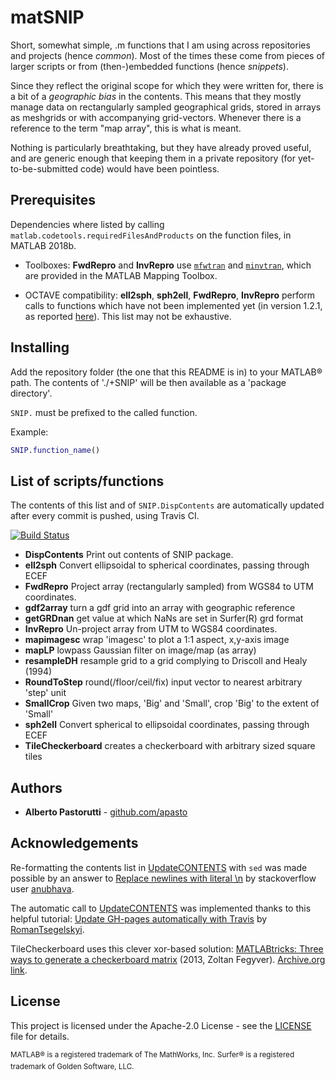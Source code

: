 <!--README.md is generated by UpdateCONTENTS.sh-->
<!--Changes to README.md will be lost.-->

# matSNIP

Short, somewhat simple, .m functions that I am using across repositories and projects (hence *common*).
Most of the times these come from pieces of larger scripts or from (then-)embedded functions (hence *snippets*).

Since they reflect the original scope for which they were written for, there is a bit of a *geographic bias* in the contents.
This means that they mostly manage data on rectangularly sampled geographical grids, stored in arrays as meshgrids or with accompanying grid-vectors.
Whenever there is a reference to the term "map array", this is what is meant.

Nothing is particularly breathtaking, but they have already proved useful, and are generic enough that keeping them in a private repository (for yet-to-be-submitted code) would have been pointless.

## Prerequisites

Dependencies where listed by calling `matlab.codetools.requiredFilesAndProducts` on the function files, in MATLAB 2018b.

* Toolboxes: **FwdRepro** and **InvRepro** use [`mfwtran`](https://mathworks.com/help/map/ref/mfwdtran.html) and [`minvtran`](https://mathworks.com/help/map/ref/minvtran.html), which are provided in the MATLAB Mapping Toolbox.

* OCTAVE compatibility: **ell2sph**, **sph2ell**, **FwdRepro**, **InvRepro** perform calls to functions which have not been implemented yet (in version 1.2.1, as reported [here](https://wiki.octave.org/Mapping_package#Missing_functions)). This list may not be exhaustive.

## Installing

Add the repository folder (the one that this README is in) to your MATLAB® path.
The contents of './+SNIP' will be then available as a 'package directory'.

`SNIP.` must be prefixed to the called function.

Example:

```matlab
SNIP.function_name()
```

## List of scripts/functions

The contents of this list and of `SNIP.DispContents` are automatically updated after every commit is pushed, using Travis CI.

[![Build Status](https://travis-ci.org/apasto/matSNIP.svg?branch=master)](https://travis-ci.org/apasto/matSNIP)

- **DispContents** Print out contents of SNIP package.
- **ell2sph** Convert ellipsoidal to spherical coordinates, passing through ECEF
- **FwdRepro** Project array (rectangularly sampled) from WGS84 to UTM coordinates.
- **gdf2array** turn a gdf grid into an array with geographic reference
- **getGRDnan** get value at which NaNs are set in Surfer(R) grd format
- **InvRepro** Un-project array from UTM to WGS84 coordinates.
- **mapimagesc** wrap 'imagesc' to plot a 1:1 aspect, x,y-axis image
- **mapLP** lowpass Gaussian filter on image/map (as array)
- **resampleDH** resample grid to a grid complying to Driscoll and Healy (1994)
- **RoundToStep** round(/floor/ceil/fix) input vector to nearest arbitrary 'step' unit
- **SmallCrop** Given two maps, 'Big' and 'Small', crop 'Big' to the extent of 'Small'
- **sph2ell** Convert spherical to ellipsoidal coordinates, passing through ECEF
- **TileCheckerboard** creates a checkerboard with arbitrary sized square tiles

## Authors

- **Alberto Pastorutti** - [github.com/apasto](https://github.com/apasto)

## Acknowledgements

Re-formatting the contents list in [UpdateCONTENTS](UpdateCONTENTS.sh) with `sed` was made possible by an answer to [Replace newlines with literal \n](https://stackoverflow.com/a/38672741/3146014) by stackoverflow user [anubhava](https://stackoverflow.com/users/548225/anubhava).

The automatic call to [UpdateCONTENTS](UpdateCONTENTS.sh) was implemented thanks to this helpful tutorial: [Update GH-pages automatically with Travis](https://romantsegelskyi.github.io/blog//2015/09/14/gh-pages-travis/) by [RomanTsegelskyi](https://github.com/RomanTsegelskyi).

TileCheckerboard uses this clever xor-based solution: [MATLABtricks: Three ways to generate a checkerboard matrix](http://matlabtricks.com/post-31/three-ways-to-generate-a-checkerboard-matrix) (2013, Zoltan Fegyver). [Archive.org link](http://web.archive.org/web/20190125131156/http://matlabtricks.com/post-31/three-ways-to-generate-a-checkerboard-matrix).


## License

This project is licensed under the Apache-2.0 License - see the [LICENSE](LICENSE) file for details.

<sup>MATLAB® is a registered trademark of The MathWorks, Inc.</sup>
<sup>Surfer® is a registered trademark of Golden Software, LLC.</sup>

